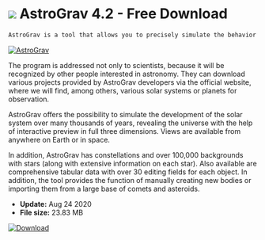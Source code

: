 # ![](https://cdn.softexe.net/static/icon/5/astrograv-9361.png) AstroGrav 4.2 - Free Download

```sh
AstroGrav is a tool that allows you to precisely simulate the behavior of planets in the solar system. He deals with the calculation of gravitational interactions that occur between all bodies in space.
```
[![AstroGrav](https://gallery.dpcdn.pl/imgc/Tools/86332/g_-_420x350_1.5_-_x2ccec565-5d93-48df-a4bb-362ba76e79ba.jpg)](https://softexe.net/win/education-science/physics/astrograv:acfp.html)

The program is addressed not only to scientists, because it will be recognized by other people interested in astronomy. They can download various projects provided by AstroGrav developers via the official website, where we will find, among others, various solar systems or planets for observation.
 
 AstroGrav offers the possibility to simulate the development of the solar system over many thousands of years, revealing the universe with the help of interactive preview in full three dimensions. Views are available from anywhere on Earth or in space.
 
 In addition, AstroGrav has constellations and over 100,000 backgrounds with stars (along with extensive information on each star). Also available are comprehensive tabular data with over 30 editing fields for each object. In addition, the tool provides the function of manually creating new bodies or importing them from a large base of comets and asteroids.


- **Update:** Aug 24 2020
- **File size:** 23.83 MB

[![Download](https://cdn.softexe.net/static/img/download.png)](https://softexe.net/win/education-science/physics/astrograv:acfp.html)

